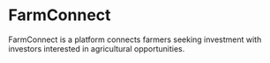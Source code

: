 # FarmConnect
FarmConnect is a platform connects farmers seeking investment with investors interested in agricultural opportunities. 
